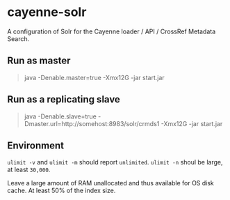 cayenne-solr
============

A configuration of Solr for the Cayenne loader / API / CrossRef Metadata Search.

## Run as master

> java -Denable.master=true -Xmx12G -jar start.jar

## Run as a replicating slave

> java -Denable.slave=true -Dmaster.url=http://somehost:8983/solr/crmds1 -Xmx12G -jar start.jar

## Environment

`ulimit -v` and `ulimit -m` should report `unlimited`. `ulimit -n` shoul be large, at least
`30,000`.

Leave a large amount of RAM unallocated and thus available for OS disk cache. At least 50%
of the index size.


